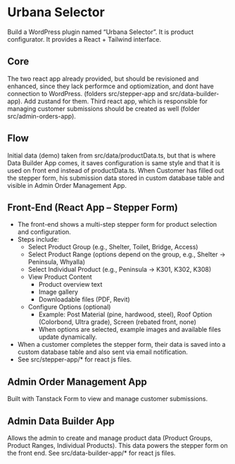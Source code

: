 # Urbana Selector

Build a WordPress plugin named “Urbana Selector”. It is product configurator. It provides a React + Tailwind interface.

## Core
The two react app already provided, but should be revisioned and enhanced, since they lack performce and optiomization, and dont have connection to WordPress. (folders src/stepper-app and src/data-builder-app). Add zustand for them.
Third react app, which is responsible for managing customer submissions should be created as well (folder src/admin-orders-app).

## Flow

Initial data (demo) taken from src/data/productData.ts, but that is where Data Builder App comes, it saves configuration is same style and that it is used on front end instead of productData.ts. When Customer has filled out the stepper form, his submission data stored in custom database table and visible in Admin Order Management App.

## Front-End (React App – Stepper Form)
- The front-end shows a multi-step stepper form for product selection and configuration.
- Steps include:
	- Select Product Group (e.g., Shelter, Toilet, Bridge, Access)
	- Select Product Range (options depend on the group, e.g., Shelter → Peninsula, Whyalla)
	- Select Individual Product (e.g., Peninsula → K301, K302, K308)
	- View Product Content
		- Product overview text
		- Image gallery
		- Downloadable files (PDF, Revit)
	- Configure Options (optional)
		- Example: Post Material (pine, hardwood, steel), Roof Option (Colorbond, Ultra grade), Screen (rebated front, none)
		- When options are selected, example images and available files update dynamically.
- When a customer completes the stepper form, their data is saved into a custom database table and also sent via email notification.
- See src/stepper-app/* for react js files.

## Admin Order Management App

Built with Tanstack Form to view and manage customer submissions.


## Admin Data Builder App

Allows the admin to create and manage product data (Product Groups, Product Ranges, Individual Products). This data powers the stepper form on the front end. See src/data-builder-app/* for react js files.

